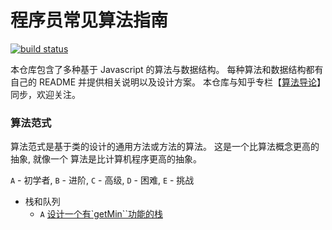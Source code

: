 # 程序员常见算法指南

[![build status](https://travis-ci.org/trekhleb/javascript-algorithms.svg?branch=master)](https://travis-ci.org/trekhleb/javascript-algorithms)

本仓库包含了多种基于 Javascript 的算法与数据结构。
每种算法和数据结构都有自己的 README 并提供相关说明以及设计方案。
本仓库与知乎专栏【[算法导论](https://zhuanlan.zhihu.com/algorithm-intro)】同步，欢迎关注。

### 算法范式

算法范式是基于类的设计的通用方法或方法的算法。 这是一个比算法概念更高的抽象, 就像一个
算法是比计算机程序更高的抽象。

`A` - 初学者, `B` - 进阶, `C` - 高级, `D` - 困难, `E` - 挑战

* 栈和队列
  * `A` [设计一个有`getMin``功能的栈](./栈和队列/设计一个有getMin功能的栈.md)


